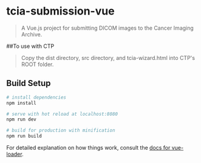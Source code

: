 # tcia-submission-vue

> A Vue.js project for submitting DICOM images to the Cancer Imaging Archive.

##To use with CTP
> Copy the dist directory, src directory, and tcia-wizard.html into CTP's ROOT folder.


## Build Setup

``` bash
# install dependencies
npm install

# serve with hot reload at localhost:8080
npm run dev

# build for production with minification
npm run build
```

For detailed explanation on how things work, consult the [docs for vue-loader](http://vuejs.github.io/vue-loader).

